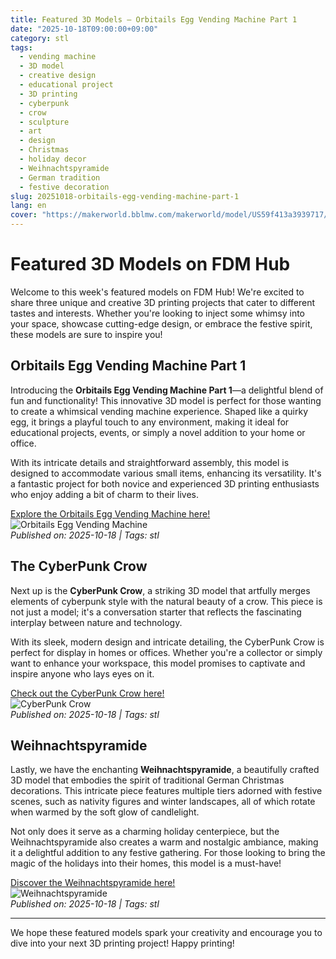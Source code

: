 ```yaml
---
title: Featured 3D Models – Orbitails Egg Vending Machine Part 1
date: "2025-10-18T09:00:00+09:00"
category: stl
tags:
  - vending machine
  - 3D model
  - creative design
  - educational project
  - 3D printing
  - cyberpunk
  - crow
  - sculpture
  - art
  - design
  - Christmas
  - holiday decor
  - Weihnachtspyramide
  - German tradition
  - festive decoration
slug: 20251018-orbitails-egg-vending-machine-part-1
lang: en
cover: "https://makerworld.bblmw.com/makerworld/model/US59f413a3939717/design/2025-10-18_9ae1e27e858058.gif"
---
```


# Featured 3D Models on FDM Hub

Welcome to this week's featured models on FDM Hub! We're excited to share three unique and creative 3D printing projects that cater to different tastes and interests. Whether you're looking to inject some whimsy into your space, showcase cutting-edge design, or embrace the festive spirit, these models are sure to inspire you!

## Orbitails Egg Vending Machine Part 1

Introducing the **Orbitails Egg Vending Machine Part 1**—a delightful blend of fun and functionality! This innovative 3D model is perfect for those wanting to create a whimsical vending machine experience. Shaped like a quirky egg, it brings a playful touch to any environment, making it ideal for educational projects, events, or simply a novel addition to your home or office.

With its intricate details and straightforward assembly, this model is designed to accommodate various small items, enhancing its versatility. It's a fantastic project for both novice and experienced 3D printing enthusiasts who enjoy adding a bit of charm to their lives. 

[Explore the Orbitails Egg Vending Machine here!](https://makerworld.com/en/models/1900106-orbitails-egg-vending-machine-part-1)  
![Orbitails Egg Vending Machine](https://makerworld.bblmw.com/makerworld/model/US59f413a3939717/design/2025-10-18_9ae1e27e858058.gif)  
*Published on: 2025-10-18 | Tags: stl*

## The CyberPunk Crow

Next up is the **CyberPunk Crow**, a striking 3D model that artfully merges elements of cyberpunk style with the natural beauty of a crow. This piece is not just a model; it's a conversation starter that reflects the fascinating interplay between nature and technology.

With its sleek, modern design and intricate detailing, the CyberPunk Crow is perfect for display in homes or offices. Whether you're a collector or simply want to enhance your workspace, this model promises to captivate and inspire anyone who lays eyes on it.

[Check out the CyberPunk Crow here!](https://makerworld.com/en/models/1900320-the-cyberpunk-crow)  
![CyberPunk Crow](https://makerworld.bblmw.com/makerworld/model/US316255d1924ad6/design/2025-10-18_cb51678c8256c8.png)  
*Published on: 2025-10-18 | Tags: stl*

## Weihnachtspyramide

Lastly, we have the enchanting **Weihnachtspyramide**, a beautifully crafted 3D model that embodies the spirit of traditional German Christmas decorations. This intricate piece features multiple tiers adorned with festive scenes, such as nativity figures and winter landscapes, all of which rotate when warmed by the soft glow of candlelight.

Not only does it serve as a charming holiday centerpiece, but the Weihnachtspyramide also creates a warm and nostalgic ambiance, making it a delightful addition to any festive gathering. For those looking to bring the magic of the holidays into their homes, this model is a must-have!

[Discover the Weihnachtspyramide here!](https://makerworld.com/en/models/1902272-christmas-pyramid)  
![Weihnachtspyramide](https://makerworld.bblmw.com/makerworld/model/USe99b28f661cd04/design/2025-10-19_e1f382004b912.jpg)  
*Published on: 2025-10-18 | Tags: stl*

---

We hope these featured models spark your creativity and encourage you to dive into your next 3D printing project! Happy printing!